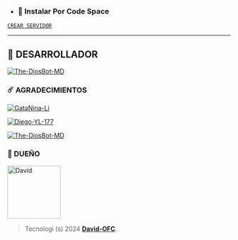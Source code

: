 - ### 📱 Instalar Por Code Space

[`CREAR SERVIDOR`](https://github.com/codespaces/new?skip_quickstart=true&machine=basicLinux32gb&repo=738341999&ref=master&geo=UsEast)
***

## 🌟 DESARROLLADOR
[![The-DiosBot-MD](https://github.com/The-DiosBot-MD.png?size=100)](https://github.com/The-DiosBot-MD) 

### ☄️ AGRADECIMIENTOS
[![GataNina-Li](https://github.com/GataNina-Li.png?size=100)](https://github.com/GataNina-Li) 

[![Diego-YL-177](https://github.com/Diego-YL-177.png?size=100)](https://github.com/Diego-YL-177) 

[![The-DiosBot-MD](https://github.com/The-DiosBot-MD.png?size=100)](https://github.com/The-DiosBot-MD) 

### 👑 DUEÑO
<a
href="https://github.com/David-OFC"><img src="https://github.com/David-OFC.png" width="120" height="120" alt="David"/></a>
> Tecnologi (s) 2024 **[David-OFC](https://github.com/David-OFC/The-SimpleBot-MDV2)**.
